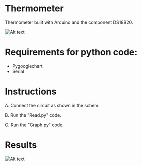 # Thermometer
Thermometer built with Arduino and the component DS18B20.



![Alt text](http://i.imgur.com/UuOZlXK.png "Sketch Schem")

# Requirements for python code:
  * Pygooglechart
  * Serial

# Instructions
 A. Connect the circuit as shown in the schem.
 
 B. Run the "Read.py" code.
 
 C. Run the "Graph.py" code.

# Results
![Alt text](http://i.imgur.com/ttPN9tg.png "Results")
